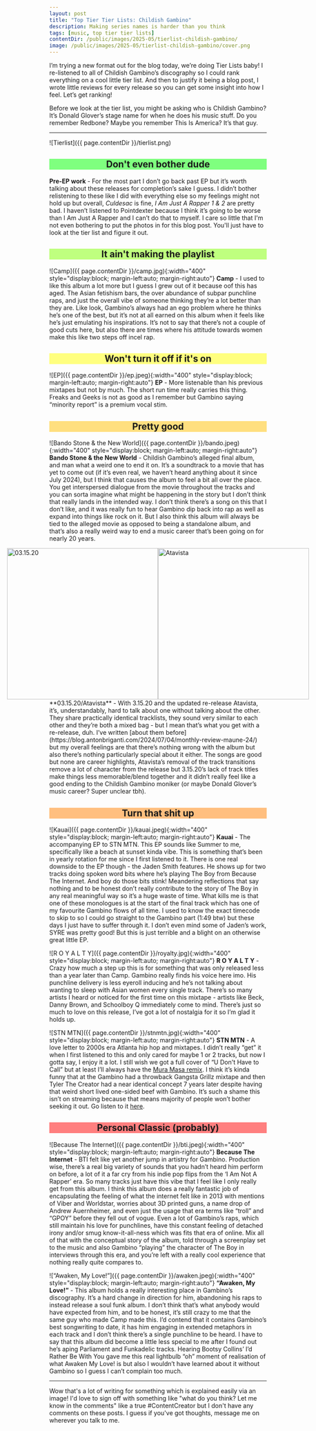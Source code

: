 ```yaml
---
layout: post
title: "Top Tier Tier Lists: Childish Gambino"
description: Making series names is harder than you think
tags: [music, top tier tier lists]
contentDir: /public/images/2025-05/tierlist-childish-gambino/
image: /public/images/2025-05/tierlist-childish-gambino/cover.png
---
```


I’m trying a new format out for the blog today, we’re doing Tier Lists baby! I re-listened to all of Childish Gambino’s discography so I could rank everything on a cool little tier list. And then to justify it being a blog post, I wrote little reviews for every release so you can get some insight into how I feel. Let’s get ranking! 

Before we look at the tier list, you might be asking who is Childish Gambino? It’s Donald Glover’s stage name for when he does his music stuff. Do you remember Redbone? Maybe you remember This Is America? It’s that guy. 

<hr>

![Tierlist]({{ page.contentDir }}/tierlist.png)

<h2 style="background-color: #7fff7f; text-align: center;"> Don't even bother dude</h2>

**Pre-EP work** - For the most part I don’t go back past EP but it’s worth talking about these releases for completion’s sake I guess. I didn’t bother relistening to these like I did with everything else so my feelings might not hold up but overall, _Culdesac_ is fine, _I Am Just A Rapper 1 & 2_ are pretty bad. I haven’t listened to Pointdexter because I think it’s going to be worse than I Am Just A Rapper and I can’t do that to myself. I care so little that I'm not even bothering to put the photos in for this blog post. You'll just have to look at the tier list and figure it out.

<h2 style="background-color: #bfff7f; text-align: center;">It ain't making the playlist</h2>

![Camp]({{ page.contentDir }}/camp.jpg){:width="400" style="display:block; margin-left:auto; margin-right:auto"}
**Camp** - I used to like this album a lot more but I guess I grew out of it because oof this has aged. The Asian fetishism bars, the over abundance of subpar punchline raps, and just the overall vibe of someone thinking they’re a lot better than they are. Like look, Gambino’s always had an ego problem where he thinks he’s one of the best, but it’s not at all earned on this album when it feels like he’s just emulating his inspirations. It’s not to say that there’s not a couple of good cuts here, but also there are times where his attitude towards women make this like two steps off incel rap.

<h2 style="background-color: #ffff7f; text-align: center;">Won't turn it off if it's on</h2>

![EP]({{ page.contentDir }}/ep.jpeg){:width="400" style="display:block; margin-left:auto; margin-right:auto"}
**EP** - More listenable than his previous mixtapes but not by much. The short run time really carries this thing. Freaks and Geeks is not as good as I remember but Gambino saying “minority report” is a premium vocal stim. 

<h2 style="background-color: #ffdf7f; text-align: center;">Pretty good</h2>

![Bando Stone & the New World]({{ page.contentDir }}/bando.jpeg){:width="400" style="display:block; margin-left:auto; margin-right:auto"}
**Bando Stone & the New World** - Childish Gambino’s alleged final album, and man what a weird one to end it on. It’s a soundtrack to a movie that has yet to come  out (if it’s even real, we haven’t heard anything about it since July 2024), but I think that causes the album to feel a bit all over the place. You get interspersed dialogue from the movie throughout the tracks and you can sorta imagine what might be happening in the story but I don’t think that really lands in the intended way. I don’t think there’s a song on this that I don’t like, and it was really fun to hear Gambino dip back into rap as well as expand into things like rock on it. But I also think this album will always be tied to the alleged movie as opposed to being a standalone album, and that’s also a really weird way to end a music career that’s been going on for nearly 20 years. 


<div style="display: flex; justify-content: center;">
    <img src="{{ page.contentDir }}/31520.jpeg" alt="03.15.20" style="width: 350px;">
    <img src="{{ page.contentDir }}/atavista.jpeg" alt="Atavista" style="width: 350px;">
</div>
**03.15.20/Atavista** - With 3.15.20 and the updated re-release Atavista, it’s, understandably, hard to talk about one without talking about the other. They share practically identical tracklists, they sound very similar to each other and they’re both a mixed bag - but I mean that’s what you get with a re-release, duh. I’ve written [about them before](https://blog.antonbriganti.com/2024/07/04/monthly-review-maune-24/) but my overall feelings are that there’s nothing wrong with the album but also there’s nothing particularly special about it either. The songs are good but none are career highlights, Atavista’s removal of the track transitions remove a lot of character from the release but 3.15.20’s lack of track titles make things less memorable/blend together and it didn’t really feel like a good ending to the Childish Gambino moniker (or maybe Donald Glover’s music career? Super unclear tbh).

<h2 style="background-color: #ffbf7f; text-align: center;">Turn that shit up</h2>

![Kauai]({{ page.contentDir }}/kauai.jpeg){:width="400" style="display:block; margin-left:auto; margin-right:auto"}
**Kauai** - The accompanying EP to STN MTN. This EP sounds like Summer to me, specifically like a beach at sunset kinda vibe. This is something that’s been in yearly rotation for me since I first listened to it. There is one real downside to the EP though - the Jaden Smith features. He shows up for two tracks doing spoken word bits where he’s playing The Boy from Because The Internet. And boy do those bits stink! Meandering reflections that say nothing and to be honest don’t really contribute to the story of The Boy in any real meaningful way so it’s a huge waste of time. What kills me is that one of these monologues is at the start of the final track which has one of my favourite Gambino flows of all time. I used to know the exact timecode to skip to so I could go straight to the Gambino part (1:49 btw) but these days I just have to suffer through it. I don’t even mind some of Jaden’s work, SYRE was pretty good! But this is just terrible and a blight on an otherwise great little EP. 

![R O Y A L T Y]({{ page.contentDir }}/royalty.jpg){:width="400" style="display:block; margin-left:auto; margin-right:auto"}
**R O Y A L T Y** - Crazy how much a step up this is for something that was only released less than a year later than Camp. Gambino really finds his voice here imo. His punchline delivery is less eyeroll inducing and he’s not talking about wanting to sleep with Asian women every single track. There’s so many artists I heard or noticed for the first time on this mixtape - artists like Beck, Danny Brown, and Schoolboy Q immediately come to mind. There’s just so much to love on this release, I’ve got a lot of nostalgia for it so I’m glad it holds up. 

![STN MTN]({{ page.contentDir }}/stnmtn.jpg){:width="400" style="display:block; margin-left:auto; margin-right:auto"}
**STN MTN** - A love letter to 2000s era Atlanta hip hop and mixtapes. I didn’t really “get” it when I first listened to this and only cared for maybe 1 or 2 tracks, but now I gotta say, I enjoy it a lot. I still wish we got a full cover of “U Don't Have to Call” but at least I’ll always have the [Mura Masa remix](LINK). I think it’s kinda funny that at the Gambino had a throwback Gangsta Grillz mixtape and then Tyler The Creator had a near identical concept 7 years later despite having that weird short lived one-sided beef with Gambino. It’s such a shame this isn’t on streaming because that means majority of people won’t bother seeking it out. Go listen to it [here](https://www.youtube.com/watch?v=OW9N0jwWUgw).

<h2 style="background-color: #ff7f7f; text-align: center;">Personal Classic (probably)</h2>

![Because The Internet]({{ page.contentDir }}/bti.jpeg){:width="400" style="display:block; margin-left:auto; margin-right:auto"}
**Because The Internet** - BTI felt like yet another jump in artistry for Gambino. Production wise, there’s a real big variety of sounds that you hadn’t heard him perform on before, a lot of it a far cry from his indie pop flips from the ‘I Am Not A Rapper’ era. So many tracks just have this vibe that I feel like I only really get from this album. I think this album does a really fantastic job of encapsulating the feeling of what the internet felt like in 2013 with mentions of Viber and Worldstar, worries about 3D printed guns, a name drop of Andrew Auernheimer, and even just the usage that era terms like “troll” and “GPOY” before they fell out of vogue. Even a lot of Gambino’s raps, which still maintain his love for punchlines, have this constant feeling of detached irony and/or smug know-it-all-ness which was fits that era of online. Mix all of that with the conceptual story of the album, told through a screenplay set to the music and also Gambino “playing” the character of The Boy in interviews through this era, and you’re left with a really cool experience that nothing really quite compares to.

![“Awaken, My Love!”]({{ page.contentDir }}/awaken.jpeg){:width="400" style="display:block; margin-left:auto; margin-right:auto"}
**“Awaken, My Love!”** - This album holds a really interesting place in Gambino’s discography. It’s a hard change in direction for him, abandoning his raps to instead release a soul funk album. I don’t think that’s what anybody would have expected from him, and to be honest, it’s still crazy to me that the same guy who made Camp made this. I’d contend that it contains Gambino’s best songwriting to date, it has him engaging in extended metaphors in each track and I don’t think there’s a single punchline to be heard. I have to say that this album did become a little less special to me after I found out he’s aping Parliament and Funkadelic tracks. Hearing Bootsy Collins’ I’d Rather Be With You gave me this real lightbulb “oh” moment of realisation of what Awaken My Love! is but also I wouldn’t have learned about it without Gambino so I guess I can’t complain too much. 

<hr>

Wow that's a lot of writing for something which is explained easily via an image! I'd love to sign off with something like "what do you think? Let me know in the comments" like a true #ContentCreator but I don't have any comments on these posts. I guess if you've got thoughts, message me on wherever you talk to me.